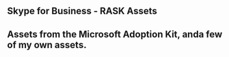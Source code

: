 ## Skype for Business - RASK Assets
## Assets from the Microsoft Adoption Kit, anda  few of my own assets. 
